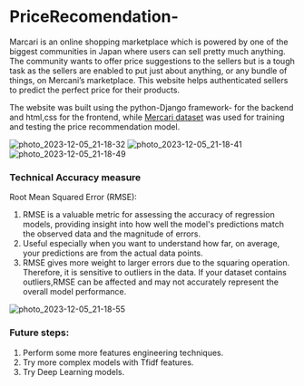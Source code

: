 # PriceRecomendation-
Marcari is an online shopping marketplace which is powered by one of the biggest communities in Japan where users can sell pretty much anything.
The community wants to offer price suggestions to the sellers but is a tough task as the sellers are enabled to put just about anything, or any bundle of things, on Mercani’s marketplace.
This website helps authenticated sellers to predict the perfect price for their products.


The website was built using the python-Django framework- for the backend and html,css for the frontend,
while [Mercari dataset](https://www.kaggle.com/competitions/mercari-price-suggestion-challenge/data) was used for training and testing the price recommendation model.

![photo_2023-12-05_21-18-32](https://github.com/Alaqrakhadija/PriceRecomendation-/assets/102253516/14896f0e-291b-4b61-bddb-80aa2519b208)
![photo_2023-12-05_21-18-41](https://github.com/Alaqrakhadija/PriceRecomendation-/assets/102253516/f229dcc1-6e80-41f9-b9d2-88840fb714f4)
![photo_2023-12-05_21-18-49](https://github.com/Alaqrakhadija/PriceRecomendation-/assets/102253516/2ad166dd-5a3b-452a-ba47-b45ce5fdb78b)

### Technical Accuracy measure
Root Mean Squared Error (RMSE):
1. RMSE is a valuable metric for assessing the accuracy of regression models, providing insight into how well the model's predictions match the observed data and the magnitude of errors.
2. Useful especially when you want to understand how far, on average, your predictions are from the actual data points.
3. RMSE gives more weight to larger errors due to the squaring operation. Therefore, it is sensitive to outliers in the data. If your dataset contains outliers,RMSE can be affected and may not accurately represent the overall model performance.
   
![photo_2023-12-05_21-18-55](https://github.com/Alaqrakhadija/PriceRecomendation-/assets/102253516/c2e150ad-dec7-43e0-9162-98aef2b580a3)

### Future steps:
1. Perform some more features engineering techniques.
2. Try more complex models with Tfidf features.
3. Try Deep Learning models.
